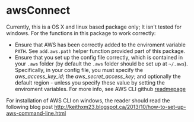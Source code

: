 awsConnect
===========

Currently, this is a OS X and linux based package only; It isn't tested for windows. For the functions in this package to work correctly:

* Ensure that AWS has been correctly added to the enviroment variable `PATH`. See `add.aws.path` helper function provided part of this package.
* Ensure that you set up the config file correctly, which is contained in your `.aws` folder (by default the `.aws` folder should be set up at `~/.aws`).  Specifically, in your config file, you must specify the *aws_access_key_id*; the *aws_secret_access_key*; and optionally the default region - unless you specify these value by setting the enviroment variables. For more info, see AWS CLI github [readmepage](https://github.com/aws/aws-cli#other-configurable-variables)

For installation of AWS CLI on windows, the reader should read the following blog post http://keithxm23.blogspot.ca/2013/10/how-to-set-up-aws-command-line.html